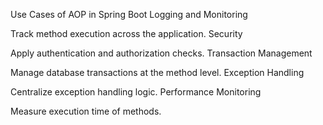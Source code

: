 Use Cases of AOP in Spring Boot
Logging and Monitoring

Track method execution across the application.
Security

Apply authentication and authorization checks.
Transaction Management

Manage database transactions at the method level.
Exception Handling

Centralize exception handling logic.
Performance Monitoring

Measure execution time of methods.
